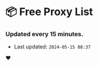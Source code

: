 # :package: Free Proxy List
### Updated every 15 minutes.

- Last updated: `2024-05-15 08:37`

:heart:
